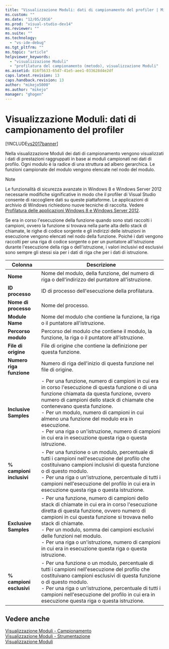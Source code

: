 ```yaml
---
title: "Visualizzazione Moduli: dati di campionamento del profiler | Microsoft Docs"
ms.custom: ""
ms.date: "12/05/2016"
ms.prod: "visual-studio-dev14"
ms.reviewer: ""
ms.suite: ""
ms.technology: 
  - "vs-ide-debug"
ms.tgt_pltfrm: ""
ms.topic: "article"
helpviewer_keywords: 
  - "visualizzazione Moduli"
  - "profilatura del campionamento (metodo), visualizzazione Moduli"
ms.assetid: 816f5633-65d7-41e5-aee1-033628d4e2df
caps.latest.revision: 13
caps.handback.revision: 13
author: "mikejo5000"
ms.author: "mikejo"
manager: "ghogen"
---
```

# Visualizzazione Moduli: dati di campionamento del profiler
[!INCLUDE[vs2017banner](../code-quality/includes/vs2017banner.md)]

Nella visualizzazione Moduli dei dati di campionamento vengono visualizzati i dati di prestazioni raggruppati in base ai moduli campionati nei dati di profilo.  Ogni modulo è la radice di una struttura ad albero gerarchica.  Le funzioni campionate del modulo vengono elencate nel nodo del modulo.  
  
> [!NOTE]
>  Le funzionalità di sicurezza avanzate in Windows 8 e Windows Server 2012 necessarie modifiche significative in modo che il profiler di Visual Studio consente di raccogliere dati su queste piattaforme.  Le applicazioni di archivio di Windows richiedono nuove tecniche di raccolta.  Vedere [Profilatura delle applicazioni Windows 8 e Windows Server 2012](../profiling/performance-tools-on-windows-8-and-windows-server-2012-applications.md).  
  
 Se era in corso l'esecuzione della funzione quando sono stati raccolti i campioni, ovvero la funzione si trovava nella parte alta dello stack di chiamate, le righe di codice sorgente e gli indirizzi delle istruzioni in esecuzione vengono elencati nel nodo della funzione.  Poiché i dati vengono raccolti per una riga di codice sorgente o per un puntatore all'istruzione durante l'esecuzione della riga o dell'istruzione, i valori inclusivi ed esclusivi sono sempre gli stessi sia per i dati di riga che per i dati di istruzione.  
  
|Colonna|Descrizione|  
|-------------|-----------------|  
|**Nome**|Nome del modulo, della funzione, del numero di riga o dell'indirizzo del puntatore all'istruzione.|  
|**ID processo**|ID di processo dell'esecuzione della profilatura.|  
|**Nome di processo**|Nome del processo.|  
|**Module Name**|Nome del modulo che contiene la funzione, la riga o il puntatore all'istruzione.|  
|**Percorso modulo**|Percorso del modulo che contiene il modulo, la funzione, la riga o il puntatore all'istruzione.|  
|**File di origine**|File di origine che contiene la definizione per questa funzione.|  
|**Numero riga funzione**|Numero di riga dell'inizio di questa funzione nel file di origine.|  
|**Inclusive Samples**|-   Per una funzione, numero di campioni in cui era in corso l'esecuzione di questa funzione o di una funzione chiamata da questa funzione, ovvero numero di campioni dello stack di chiamate che contenevano questa funzione.<br />-   Per un modulo, numero di campioni in cui almeno una funzione del modulo era in esecuzione.<br />-   Per una riga o un'istruzione, numero di campioni in cui era in esecuzione questa riga o questa istruzione.|  
|**% campioni inclusivi**|-   Per una funzione o un modulo, percentuale di tutti i campioni nell'esecuzione del profilo che costituivano campioni inclusivi di questa funzione o di questo modulo.<br />-   Per una riga o un'istruzione, percentuale di tutti i campioni nell'esecuzione del profilo in cui era in esecuzione questa riga o questa istruzione.|  
|**Exclusive Samples**|-   Per una funzione, numero di campioni dello stack di chiamate in cui era in corso l'esecuzione diretta di questa funzione, ovvero numero di campioni in cui questa funzione si trovava nello stack di chiamate.<br />-   Per un modulo, somma dei campioni esclusivi delle funzioni nel modulo.<br />-   Per una riga o un'istruzione, numero di campioni in cui era in esecuzione questa riga o questa istruzione.|  
|**% campioni esclusivi**|-   Per una funzione o un modulo, percentuale di tutti i campioni nell'esecuzione del profilo che costituivano campioni esclusivi di questa funzione o di questo modulo.<br />-   Per una riga o un'istruzione, percentuale di tutti i campioni nell'esecuzione del profilo in cui era in esecuzione questa riga o questa istruzione.|  
  
## Vedere anche  
 [Visualizzazione Moduli \- Campionamento](../profiling/modules-view-dotnet-memory-sampling-data.md)   
 [Visualizzazione Moduli \- Strumentazione](../profiling/modules-view-dotnet-memory-instrumentation-data.md)   
 [Visualizzazione Moduli](../profiling/modules-view-instrumentation-data.md)